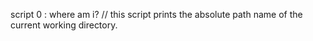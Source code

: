 script 0 : where am i? // this script prints the absolute path name of the current working directory.
